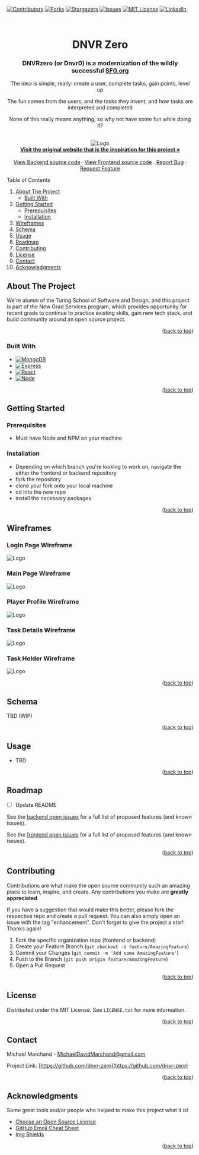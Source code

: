 <!-- Improved compatibility of back to top link: See: https://github.com/dnvr-zero/dnvr-zero/pull/73 -->

<a name="readme-top"></a>

<!--
*** Thanks for checking out the DNVRzero project! If you have a suggestion
*** that would make this better, please fork the repo and create a pull request
*** or simply open an issue with the tag "enhancement".
*** Don't forget to give the project a star!
*** Thanks again! Now go create something AMAZING! :D
-->

<!-- PROJECT SHIELDS -->
<!--
*** I'm using markdown "reference style" links for readability.
*** Reference links are enclosed in brackets [ ] instead of parentheses ( ).
*** See the bottom of this document for the declaration of the reference variables
*** for contributors-url, forks-url, etc. This is an optional, concise syntax you may use.
*** https://www.markdownguide.org/basic-syntax/#reference-style-links
-->

[![Contributors][contributors-shield]][contributors-url]
[![Forks][forks-shield]][forks-url]
[![Stargazers][stars-shield]][stars-url]
[![Issues][issues-shield]][issues-url]
[![MIT License][license-shield]][license-url]
[![LinkedIn][linkedin-shield]][linkedin-url]

<!-- PROJECT LOGO -->
<br />
<div align="center">

  <h1 align="center">DNVR Zero</h1>

  <p align="center">
    <h3>DNVRzero (or Dnvr0) is a modernization of the wildly successful <strong><a href="http://sf0.org">SF0.org</a></strong></h3>
    <p>The idea is simple, really: create a user, complete tasks, gain points, level up</p>
    <p>The fun comes from the users, and the tasks they invent, and how tasks are interpreted and completed</p>
    <p> None of this really means anything, so why not have some fun while doing it?</p>
    <br />
  <img src="https://github.com/dnvr-zero/dnvr-zero-be/raw/main/public/dnvrzero.jpg" alt="Logo">
    <br />
    <a href="http://sf0.org/"><strong>Visit the original website that is the inspiration for this project »</strong></a>
    <br />
    <br />
    <a href="https://github.com/dnvr-zero/dnvr-zero">View Backend source code</a>
    ·
    <a href="https://github.com/dnvr-zero/dnvr-zero-fe">View Frontend source code</a>
    .
    <a href="https://github.com/marchandmd/dnvr-zero/dnvr-zero/issues">Report Bug</a>
    ·
    <a href="https://github.com/marchandmd/dnvr-zero/dnvr-zero/issues">Request Feature</a>
  </p>
</div>

<!-- TABLE OF CONTENTS -->

  <summary>Table of Contents</summary>
  <ol>
    <li>
      <a href="#about-the-project">About The Project</a>
      <ul>
        <li><a href="#built-with">Built With</a></li>
      </ul>
    </li>
    <li>
      <a href="#getting-started">Getting Started</a>
      <ul>
        <li><a href="#prerequisites">Prerequisites</a></li>
        <li><a href="#installation">Installation</a></li>
      </ul>
    </li>
    <li><a href="#wireframes">Wireframes</a></li>
    <li><a href="#schema">Schema</a></li>
    <li><a href="#usage">Usage</a></li>
    <li><a href="#roadmap">Roadmap</a></li>
    <li><a href="#contributing">Contributing</a></li>
    <li><a href="#license">License</a></li>
    <li><a href="#contact">Contact</a></li>
    <li><a href="#acknowledgments">Acknowledgments</a></li>
  </ol>


<!-- ABOUT THE PROJECT -->

## About The Project

We're alumni of the Turing School of Software and Design, and this project is part of the New Grad Services program, which provides opportunity for recent grads to continue to practice existing skills, gain new tech stack, and build community around an open source project.


<p align="right">(<a href="#readme-top">back to top</a>)</p>

### Built With

-   [![MongoDB][MongoDB]][mongo-url]
-   [![Express][Express]][express-url]
-   [![React][react]][react-url]
-   [![Node][Node]][node-url]

<p align="right">(<a href="#readme-top">back to top</a>)</p>

<!-- GETTING STARTED -->

## Getting Started

### Prerequisites

- Must have Node and NPM on your machine

### Installation

- Depending on which branch you're looking to work on, navigate the either the frontend or backend repository
- fork the repository
- clone your fork onto your local machine
- cd into the new repo
- install the necessary packages

<p align="right">(<a href="#readme-top">back to top</a>)</p>

<!-- Wireframes -->

## Wireframes

### LogIn Page Wireframe
<img src="https://github.com/dnvr-zero/dnvr-zero-be/raw/main/public/loginPageWireFrame.png" alt="Logo">

### Main Page Wireframe
<img src="https://github.com/dnvr-zero/dnvr-zero-be/raw/main/public/mainPageWireFrame.png" alt="Logo">

### Player Profile Wireframe
<img src="https://github.com/dnvr-zero/dnvr-zero-be/raw/main/public/playerProfileWireFrame.png" alt="Logo">

### Task Details Wireframe
<img src="https://github.com/dnvr-zero/dnvr-zero-be/raw/main/public/taskDetailsWireFrame.png" alt="Logo">

### Task Holder Wireframe
<img src="https://github.com/dnvr-zero/dnvr-zero-be/raw/main/public/taskHolderWireFrame.png" alt="Logo">

<p align="right">(<a href="#readme-top">back to top</a>)</p>

<!-- Schema -->

## Schema

TBD (WIP)


<p align="right">(<a href="#readme-top">back to top</a>)</p>

<!-- USAGE EXAMPLES -->

## Usage

- TBD


<p align="right">(<a href="#readme-top">back to top</a>)</p>

<!-- ROADMAP -->

## Roadmap

- [ ] Update README

See the [backend open issues](https://github.com/dnvr-zero/dnvr-zero-be/issues) for a full list of proposed features (and known issues).

See the [frontend open issues](https://github.com/dnvr-zero/dnvr-zero-fe/issues) for a full list of proposed features (and known issues).

<p align="right">(<a href="#readme-top">back to top</a>)</p>

<!-- CONTRIBUTING -->

## Contributing

Contributions are what make the open source community such an amazing place to learn, inspire, and create. Any contributions you make are **greatly appreciated**.

If you have a suggestion that would make this better, please fork the respective repo and create a pull request. You can also simply open an issue with the tag "enhancement".
Don't forget to give the project a star! Thanks again!

1. Fork the specific organization repo (frontend or backend)
2. Create your Feature Branch (`git checkout -b feature/AmazingFeature`)
3. Commit your Changes (`git commit -m 'Add some AmazingFeature'`)
4. Push to the Branch (`git push origin feature/AmazingFeature`)
5. Open a Pull Request

<p align="right">(<a href="#readme-top">back to top</a>)</p>

<!-- LICENSE -->

## License

Distributed under the MIT License. See `LICENSE.txt` for more information.

<p align="right">(<a href="#readme-top">back to top</a>)</p>

<!-- CONTACT -->

## Contact

Michael Marchand - MichaelDavidMarchand@gmail.com

Project Link: [https://github.com/dnvr-zero](https://github.com/dnvr-zero)

<p align="right">(<a href="#readme-top">back to top</a>)</p>

<!-- ACKNOWLEDGMENTS -->

## Acknowledgments

Some great tools and/or people who helped to make this project what it is!

-   [Choose an Open Source License](https://choosealicense.com)
-   [GitHub Emoji Cheat Sheet](https://www.webpagefx.com/tools/emoji-cheat-sheet)
-   [Img Shields](https://shields.io)

<p align="right">(<a href="#readme-top">back to top</a>)</p>

<!-- MARKDOWN LINKS & IMAGES -->
<!-- https://www.markdownguide.org/basic-syntax/#reference-style-links -->

[contributors-shield]: https://img.shields.io/github/contributors/dnvr-zero/dnvr-zero.svg?style=for-the-badge
[contributors-url]: https://github.com/orgs/dnvr-zero/people
[forks-shield]: https://img.shields.io/github/forks/dnvr-zero/dnvr-zero.svg?style=for-the-badge
[forks-url]: https://github.com/dnvr-zero/dnvr-zero/network/members
[stars-shield]: https://img.shields.io/github/stars/dnvr-zero/dnvr-zero.svg?style=for-the-badge
[stars-url]: https://github.com/dnvr-zero/dnvr-zero/stargazers
[issues-shield]: https://img.shields.io/github/issues/dnvr-zero/dnvr-zero.svg?style=for-the-badge
[issues-url]: https://github.com/dnvr-zero/dnvr-zero/issues
[license-shield]: https://img.shields.io/github/license/dnvr-zero/dnvr-zero.svg?style=for-the-badge
[license-url]: https://github.com/dnvr-zero/dnvr-zero/blob/master/LICENSE.txt
[linkedin-shield]: https://img.shields.io/badge/-LinkedIn-black.svg?style=for-the-badge&logo=linkedin&colorB=555
[linkedin-url]: https://linkedin.com/in/mmarchand1/
[product-screenshot]: images/screenshot.png
[bootstrap.com]: https://img.shields.io/badge/Bootstrap-563D7C?style=for-the-badge&logo=bootstrap&logoColor=white
[bootstrap-url]: https://getbootstrap.com
[ruby.com]: https://img.shields.io/badge/ruby-v2.7.4-red
[ruby-url]: https://ruby-doc.org/core-2.7.2/
[rspec.com]: https://img.shields.io/badge/rspec-v3.12-success
[rspec-url]: https://rspec.info/documentation/
[MongoDB]: https://img.shields.io/badge/mongoDB-v5.6-success
[mongo-url]: https://www.mongodb.com/
[Express]: https://img.shields.io/badge/Express-v4.18-success
[express-url]: https://expressjs.com/
[React]: https://img.shields.io/badge/React-v1.0-success
[react-url]: https://react.dev/
[Node]: https://img.shields.io/badge/Node-v19.7.0-success
[node-url]: https://nodejs.dev/en/